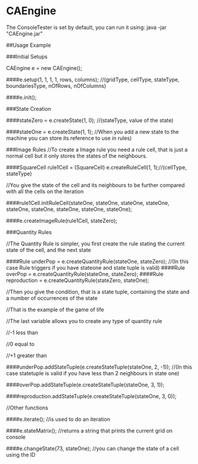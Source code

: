 # CAEngine

The ConsoleTester is set by default, you can run it using:
java -jar "CAEngine.jar" 

##Usage Example

###Initial Setups

CAEngine e = new CAEngine();

####e.setup(1, 1, 1, 1, rows, columns); 
//(gridType, cellType, stateType, boundariesType, nOfRows, nOfColumns)

####e.init();

###State Creation

####stateZero = e.createState(1, 0);
//(stateType, value of the state)

####stateOne = e.createState(1, 1);
//When you add a new state to the machine you can store its reference to use in rules)

###Image Rules
//To create a Image rule you need a rule cell, that is just a normal cell but it only stores the states of the neighbours.

####SquareCell rule1Cell = (SquareCell) e.createRuleCell(1, 1);//(cellType, stateType)

//You give the state of the cell and its neighbours to be further compared with all the cells on the iteration

####rule1Cell.initRuleCell(stateOne, stateOne, stateOne, stateOne, stateOne, stateOne, stateOne, stateOne, stateOne);

####e.createImageRule(rule1Cell, stateZero);

###Quantity Rules

//The Quantity Rule is simpler, you first create the rule stating the current state of the cell, and the next state  

####Rule underPop = e.createQuantityRule(stateOne, stateZero);
//(In this case Rule triggers if you have stateone and state tuple  is valid)
####Rule overPop = e.createQuantityRule(stateOne, stateZero);
####Rule reproduction = e.createQuantityRule(stateZero, stateOne);

//Then you give the condition, that is a state tuple, containing the state and a number of occurrences of the state

//That is the example of the game of life

//The last variable allows you to create any type of quantity rule

//-1 less than

//0 equal to

//+1 greater than

####underPop.addStateTuple(e.createStateTuple(stateOne, 2, -1));
//(In this case statetuple is valid if you have less than 2 neighbours in state one)

####overPop.addStateTuple(e.createStateTuple(stateOne, 3, 1));

####reproduction.addStateTuple(e.createStateTuple(stateOne, 3, 0));


//Other functions

####e.iterate();
//is used to do an iteration

####e.stateMatrix();
//returns a string that prints the current grid on console

####e.changeState(73, stateOne);
//you can change the state of a cell using the ID

